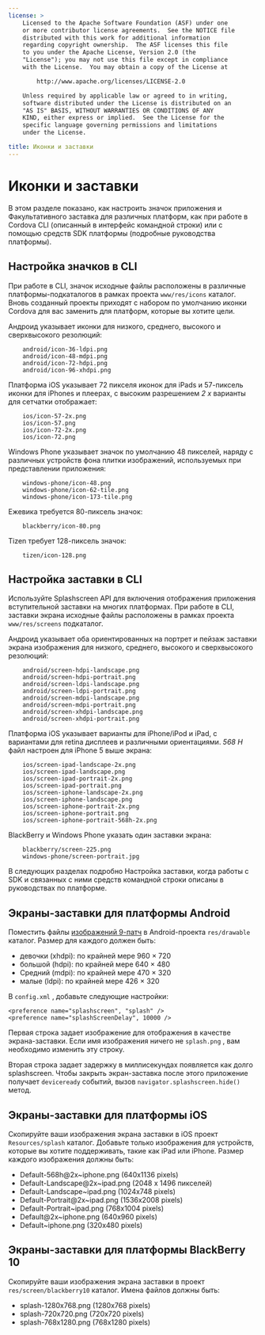 ```yaml
---
license: >
    Licensed to the Apache Software Foundation (ASF) under one
    or more contributor license agreements.  See the NOTICE file
    distributed with this work for additional information
    regarding copyright ownership.  The ASF licenses this file
    to you under the Apache License, Version 2.0 (the
    "License"); you may not use this file except in compliance
    with the License.  You may obtain a copy of the License at

        http://www.apache.org/licenses/LICENSE-2.0

    Unless required by applicable law or agreed to in writing,
    software distributed under the License is distributed on an
    "AS IS" BASIS, WITHOUT WARRANTIES OR CONDITIONS OF ANY
    KIND, either express or implied.  See the License for the
    specific language governing permissions and limitations
    under the License.

title: Иконки и заставки
---
```


# Иконки и заставки

В этом разделе показано, как настроить значок приложения и Факультативного заставка для различных платформ, как при работе в Cordova CLI (описанный в интерфейс командной строки) или с помощью средств SDK платформы (подробные руководства платформы).

## Настройка значков в CLI

При работе в CLI, значок исходные файлы расположены в различные платформы-подкаталогов в рамках проекта `www/res/icons` каталог. Вновь созданный проекты приходят с набором по умолчанию иконки Cordova для вас заменить для платформ, которые вы хотите цели.

Андроид указывает иконки для низкого, среднего, высокого и сверхвысокого резолюций:

        android/icon-36-ldpi.png
        android/icon-48-mdpi.png
        android/icon-72-hdpi.png
        android/icon-96-xhdpi.png
    

Платформа iOS указывает 72 пикселя иконок для iPads и 57-пиксель иконки для iPhones и плеерах, с высоким разрешением *2 x* варианты для сетчатки отображает:

        ios/icon-57-2x.png
        ios/icon-57.png
        ios/icon-72-2x.png
        ios/icon-72.png
    

Windows Phone указывает значок по умолчанию 48 пикселей, наряду с различных устройств фона плитки изображений, используемых при представлении приложения:

        windows-phone/icon-48.png
        windows-phone/icon-62-tile.png
        windows-phone/icon-173-tile.png
    

Ежевика требуется 80-пиксель значок:

        blackberry/icon-80.png
    

Tizen требует 128-пиксель значок:

        tizen/icon-128.png
    

## Настройка заставки в CLI

Используйте Splashscreen API для включения отображения приложения вступительной заставки на многих платформах. При работе в CLI, заставки экрана исходные файлы расположены в рамках проекта `www/res/screens` подкаталог.

Андроид указывает оба ориентированных на портрет и пейзаж заставки экрана изображения для низкого, среднего, высокого и сверхвысокого резолюций:

        android/screen-hdpi-landscape.png
        android/screen-hdpi-portrait.png
        android/screen-ldpi-landscape.png
        android/screen-ldpi-portrait.png
        android/screen-mdpi-landscape.png
        android/screen-mdpi-portrait.png
        android/screen-xhdpi-landscape.png
        android/screen-xhdpi-portrait.png
    

Платформа iOS указывает варианты для iPhone/iPod и iPad, с вариантами для retina дисплеев и различными ориентациями. *568 H* файл настроен для iPhone 5 выше экрана:

        ios/screen-ipad-landscape-2x.png
        ios/screen-ipad-landscape.png
        ios/screen-ipad-portrait-2x.png
        ios/screen-ipad-portrait.png
        ios/screen-iphone-landscape-2x.png
        ios/screen-iphone-landscape.png
        ios/screen-iphone-portrait-2x.png
        ios/screen-iphone-portrait.png
        ios/screen-iphone-portrait-568h-2x.png
    

BlackBerry и Windows Phone указать один заставки экрана:

        blackberry/screen-225.png
        windows-phone/screen-portrait.jpg
    

В следующих разделах подробно Настройка заставки, когда работы с SDK и связанных с ними средств командной строки описаны в руководствах по платформе.

## Экраны-заставки для платформы Android

Поместить файлы [изображений 9-патч][1] в Android-проекта `res/drawable` каталог. Размер для каждого должен быть:

 [1]: https://developer.android.com/tools/help/draw9patch.html

*   девочки (xhdpi): по крайней мере 960 × 720
*   большой (hdpi): по крайней мере 640 × 480
*   Средний (mdpi): по крайней мере 470 × 320
*   малые (ldpi): по крайней мере 426 × 320

В `config.xml` , добавьте следующие настройки:

    <preference name="splashscreen", "splash" />
    <preference name="splashScreenDelay", 10000 />
    

Первая строка задает изображение для отображения в качестве экрана-заставки. Если имя изображения ничего не `splash.png` , вам необходимо изменить эту строку.

Вторая строка задает задержку в миллисекундах появляется как долго splashscreen. Чтобы закрыть экран-заставка после этого приложение получает `deviceready` событий, вызов `navigator.splashscreen.hide()` метод.

## Экраны-заставки для платформы iOS

Скопируйте ваши изображения экрана заставки в iOS проект `Resources/splash` каталог. Добавьте только изображения для устройств, которые вы хотите поддерживать, такие как iPad или iPhone. Размер каждого изображения должны быть:

*   Default-568h@2x~iphone.png (640x1136 pixels)
*   Default-Landscape@2x~ipad.png (2048 x 1496 пикселей)
*   Default-Landscape~ipad.png (1024x748 pixels)
*   Default-Portrait@2x~ipad.png (1536x2008 pixels)
*   Default-Portrait~ipad.png (768x1004 pixels)
*   Default@2x~iphone.png (640x960 pixels)
*   Default~iphone.png (320x480 pixels)

## Экраны-заставки для платформы BlackBerry 10

Скопируйте ваши изображения экрана заставки в проект `res/screen/blackberry10` каталог. Имена файлов должны быть:

*   splash-1280x768.png (1280x768 pixels)
*   splash-720x720.png (720x720 pixels)
*   splash-768x1280.png (768x1280 pixels)
